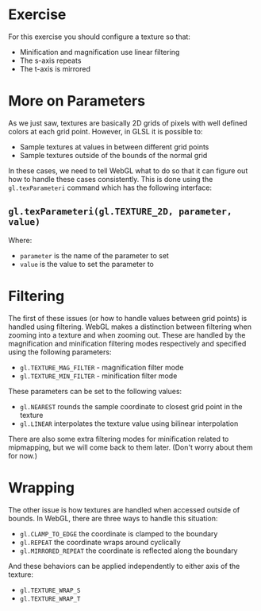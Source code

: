 # Exercise

For this exercise you should configure a texture so that:

* Minification and magnification use linear filtering
* The s-axis repeats
* The t-axis is mirrored

# More on Parameters

As we just saw, textures are basically 2D grids of pixels with well defined colors at each grid point.  However, in GLSL it is possible to:

* Sample textures at values in between different grid points
* Sample textures outside of the bounds of the normal grid

In these cases, we need to tell WebGL what to do so that it can figure out how to handle these cases consistently.  This is done using the `gl.texParameteri` command which has the following interface:

## `gl.texParameteri(gl.TEXTURE_2D, parameter, value)`
Where:

* `parameter` is the name of the parameter to set
* `value` is the value to set the parameter to

# Filtering

The first of these issues (or how to handle values between grid points) is handled using filtering.  WebGL makes a distinction between filtering when zooming into a texture and when zooming out.  These are handled by the magnification and minification filtering modes respectively and specified using the following parameters:

* `gl.TEXTURE_MAG_FILTER` - magnification filter mode
* `gl.TEXTURE_MIN_FILTER` - minification filter mode

These parameters can be set to the following values:

* `gl.NEAREST` rounds the sample coordinate to closest grid point in the texture
* `gl.LINEAR` interpolates the texture value using bilinear interpolation

There are also some extra filtering modes for minification related to mipmapping, but we will come back to them later.  (Don't worry about them for now.)

# Wrapping

The other issue is how textures are handled when accessed outside of bounds.  In WebGL, there are three ways to handle this situation:

* `gl.CLAMP_TO_EDGE` the coordinate is clamped to the boundary
* `gl.REPEAT` the coordinate wraps around cyclically
* `gl.MIRRORED_REPEAT` the coordinate is reflected along the boundary

And these behaviors can be applied independently to either axis of the texture:

* `gl.TEXTURE_WRAP_S`
* `gl.TEXTURE_WRAP_T`
